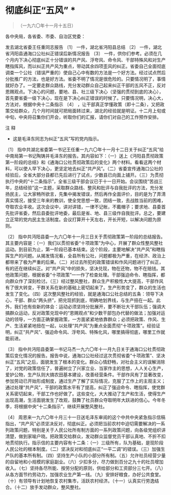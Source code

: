 #  彻底纠正“五风”  *

> （一九六〇年十一月十五日）

各中央局，各省委、市委、自治区党委：

发去湖北省委王任重同志报告  〔1〕  一件，湖北省沔阳县总结  〔2〕  一件，湖北省沔阳县通海口公社纠正错误后新情况报告  〔3〕
一件，供你们参考。必须在几个月内下决心彻底纠正十分错误的共产风、浮夸风、命令风、干部特殊风和对生产瞎指挥风，而以纠正共产风为重点，带动其余四项歪风的纠正。省委自己全面彻底调查一个公社（错误严重的）使自己心中有数的方法是一个好方法。经过试点然后分批推广的方法，也是好方法。省委不明了情况是很危险的。只要情况明了，事情就好办了。一定要走群众路线，充分发动群众自己起来纠正干部的五风不正，反对恩赐观点。下决心的问题，要地、县、社三级下决心（坚强的贯彻到底的决心），首先要省委一级下决心，现在是下决心纠正错误的时候了。只要情况明，决心大，方法对，根据中央十二条指示
〔4〕
，让干部真正学懂政策（即十二条），又把政策交给群众，几个月时间就可把局面转过来，湖北的经验就是明证。十二月上旬或中旬，中央将召集你们开会，听取你们的汇报，请你们对自己的工作预作安排。

注 释

*  这是毛泽东同志为纠正“五风”写的党内指示。 

〔1〕
指中共湖北省委第一书记王任重一九六〇年十一月十二日关于纠正“五风”给中南局第一书记陶铸并毛泽东的报告。其内容如下：（一）送上《沔阳县贯彻政策第一阶段的总结》和《通海口公社贯彻政策后的变化》两个材料。看看这两个材料，可以使人早下决心，更坚定地去纠正“共产风”。（二）省委宣传通海口公社的经验后，全省大部分县都已先后进行了试点，少数县已向面上铺开。（三）为贯彻执行中央的“十二条指示”，全省三级干部会议已于十一日开始。会议围绕“苦战三年，总结经验”这一主题，采取群众路线、整风和批评与自我批评的方法，充分发扬民主，让大家畅所欲言，先集中揭发错误，然后再作全面评价，目的是为了弄清真实情况，接受三年来的教训，使全党思想一致，团结一致，去战胜当前的困难，夺取农业丰收。这次会议中，讲对讲错，一律不记帐，不戴帽子；要求地、县委首先批评省委，然后县委批评地委，最后是省、地、县三级作自我批评。总之，要建立正常的党内民主生活制度。会议打算开十天左右，开长开短，以解决问题为原则。

〔2〕
指中共沔阳县委一九六〇年十一月三日关于贯彻政策第一阶段的总结报告。其主要内容是：（一）我们以贯彻省委“十项政策”为中心，开展了群众性整风整社运动。到目前为止，第一阶段已基本结束。这个阶段，主要地解决“共产风”和瞎指挥生产的问题。从揭发情况看，全县所有公社，问题都极为严重，在经济、政治上都带来了极为严重的后果。（二）对过去所犯的政策错误和作风问题进行了纠正，有的还在继续纠正。对“共产风”中的损失，坚决兑现，物在还物，物不在赔钱。其他政策问题，根据省委“十项政策”一一作了检查处理。干部强迫命令、瞎指挥，都向群众作了深刻检讨。（三）经过整风整社，群众生产积极性大大提高，干部作风有了很大转变，干群关系在新的基础上密切起来了。生产形势变了，群众的生活也发生了变化。（四）这次整风整社的经验，就是通海口公社总结的五条：领导下决心，干部、群众“两头挤”，把兑现抓到底，明确地划界线，与生产扭在一起。此外，我们也有些新的体会：运动必须坚持分批展开，要不断壮大干部队伍；强调大搞群众运动，反对政策兑现中的“恩赐观点”和少数干部包办代替的做法；加强对运动的领导，一方面正确掌握政策，一方面紧紧地依靠群众；必须把政策、作风、生产、生活紧紧地扭在一起，以处理“共产风”为重点全面贯彻“十项政策”。经验证明，纠正“共产风”、强迫命令风、浮夸风、特殊化风，哪里搞得彻底，哪里工作就能前进。

〔3〕
指中共沔阳县委第一书记马杰一九六〇年十一月九日关于通海口公社贯彻政策后变化情况的报告。报告中说，通海口公社经过这次贯彻省委“十项政策”、坚决纠正“五风”之后，面貌发生了根本的变化。群众心情舒畅，对社会主义的误解消除了，对党的政策信任了，普遍树立了兴家立业、当家作主的思想，人人关心生产，爱护公物，生产队则大搞农田基本建设，改善经营条件。干部作风有了显著改变，参加劳动已开始形成制度，通过生产了解了实际情况，克服了工作上的主观主义；通过处理“共产风”，干部的政策水平有了提高，纠正了强迫命令、瞎指挥，使党群关系密切起来，干部工作也好做了。这些变化，大大推动了生产和生活，使得生产出现高潮，生活面貌发生了改观，鼓舞了社员群众夺取明年大跃进的信心。今年冬季，将根据中央“十二条指示”，继续开展整风整社。

〔4〕
周恩来一九六〇年十月三十一日送毛泽东审阅的这个中共中央紧急指示信稿指出，“共产风”必须坚决反对，彻底纠正。必须把当前农村中迫切需要解决的一系列政策问题，特别是关于人民公社所有制方面的一系列政策问题，向各级党组织讲清楚，做到家喻户晓。把政策交给群众，发动群众监督党员干部认真地、不折不扣地贯彻执行。指示信的主要内容有十二条：（一）三级所有，队为基础，是现阶段人民公社的根本制度。（二）坚决反对和彻底纠正“一平二调”的错误。（三）加强生产队的基本所有制。（四）坚持生产小队的小部分所有制。（五）允许社员经营少量的自留地和小规模的家庭副业。（六）少扣多分，尽力做到百分之九十的社员增加收入。（七）坚持各尽所能、按劳分配的原则，供给部分和工资部分三七开。（八）从各方面节约劳动力，加强农业生产第一线。（九）安排好粮食，办好公共食堂。（十）有领导有计划地恢复农村集市，活跃农村经济。（十一）认真实行劳逸结合。（十二）放手发动群众，整风整社。

  

